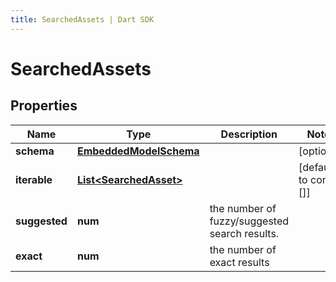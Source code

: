 ```yaml
---
title: SearchedAssets | Dart SDK
---
```


# SearchedAssets

## Properties
Name | Type | Description | Notes
------------ | ------------- | ------------- | -------------
**schema** | [**EmbeddedModelSchema**](EmbeddedModelSchema) |  | [optional] 
**iterable** | [**List\<SearchedAsset\>**](SearchedAsset) |  | [default to const []]
**suggested** | **num** | the number of fuzzy/suggested search results. | 
**exact** | **num** | the number of exact results | 


